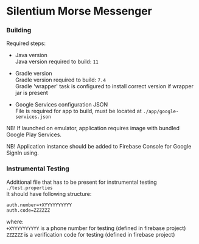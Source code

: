 # Silentium Morse Messenger

### Building
Required steps:

 + Java version  
   Java version required to build: `11`
   
 + Gradle version  
   Gradle version required to build: `7.4`  
   Gradle 'wrapper' task is configured to install correct version if wrapper jar is present

+ Google Services configuration JSON  
  File is required for app to build, must be located at `./app/google-services.json`  
  
NB! If launched on emulator, application requires image with bundled Google Play Services.

NB! Application instance should be added to Firebase Console for Google SignIn using.

### Instrumental Testing
Additional file that has to be present for instrumental testing `./test.properties`  
It should have following structure:
```properties
auth.number=+XYYYYYYYYYY
auth.code=ZZZZZZ
```  
where:  
`+XYYYYYYYYYY` is a phone number for testing (defined in firebase project)  
`ZZZZZZ` is a verification code for testing (defined in firebase project)
